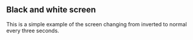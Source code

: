 Black and white screen
----------------------

This is a simple example of the screen changing from inverted to normal every three seconds.